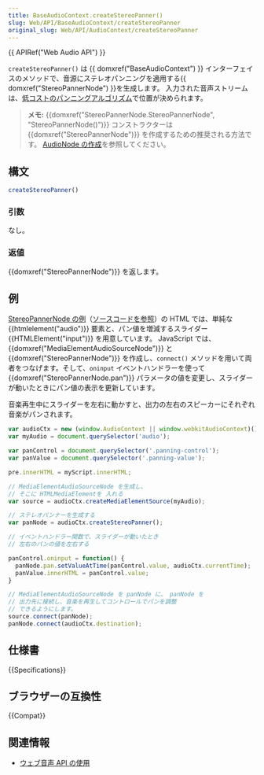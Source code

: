 ```yaml
---
title: BaseAudioContext.createStereoPanner()
slug: Web/API/BaseAudioContext/createStereoPanner
original_slug: Web/API/AudioContext/createStereoPanner
---
```

{{ APIRef("Web Audio API") }}

`createStereoPanner()` は {{ domxref("BaseAudioContext") }} インターフェイスのメソッドで、音源にステレオパンニングを適用する{{ domxref("StereoPannerNode") }}を生成します。
入力された音声ストリームは、[低コストのパンニングアルゴリズム](https://webaudio.github.io/web-audio-api/#stereopanner-algorithm)で位置が決められます。

> **メモ:** {{domxref("StereoPannerNode.StereoPannerNode", "StereoPannerNode()")}} コンストラクターは {{domxref("StereoPannerNode")}} を作成するための推奨される方法です。 [AudioNode の作成](/ja/docs/Web/API/AudioNode#creating_an_audionode)を参照してください。

## 構文

```js
createStereoPanner()
```

### 引数

なし。

### 返値

{{domxref("StereoPannerNode")}} を返します。

## 例

[StereoPannerNode の例](https://mdn.github.io/webaudio-examples/stereo-panner-node/)（[ソースコードを参照](https://github.com/mdn/webaudio-examples/tree/master/stereo-panner-node)）の HTML では、単純な {{htmlelement("audio")}} 要素と、パン値を増減するスライダー {{HTMLElement("input")}} を用意しています。 JavaScript では、{{domxref("MediaElementAudioSourceNode")}} と {{domxref("StereoPannerNode")}} を作成し、`connect()` メソッドを用いて両者をつなげます。そして、`oninput` イベントハンドラーを使って {{domxref("StereoPannerNode.pan")}} パラメータの値を変更し、スライダーが動いたときにパン値の表示を更新しています。

音楽再生中にスライダーを左右に動かすと、出力の左右のスピーカーにそれぞれ音楽がパンされます。

```js
var audioCtx = new (window.AudioContext || window.webkitAudioContext)();
var myAudio = document.querySelector('audio');

var panControl = document.querySelector('.panning-control');
var panValue = document.querySelector('.panning-value');

pre.innerHTML = myScript.innerHTML;

// MediaElementAudioSourceNode を生成し、
// そこに HTMLMediaElementを 入れる
var source = audioCtx.createMediaElementSource(myAudio);

// ステレオパンナーを生成する
var panNode = audioCtx.createStereoPanner();

// イベントハンドラー関数で、スライダーが動いたとき
// 左右のパンの値を左右する

panControl.oninput = function() {
  panNode.pan.setValueAtTime(panControl.value, audioCtx.currentTime);
  panValue.innerHTML = panControl.value;
}

// MediaElementAudioSourceNode を panNode に、 panNode を
// 出力先に接続し、音楽を再生してコントロールでパンを調整
// できるようにします。
source.connect(panNode);
panNode.connect(audioCtx.destination);
```

## 仕様書

{{Specifications}}

## ブラウザーの互換性

{{Compat}}

## 関連情報

- [ウェブ音声 API の使用](/ja/docs/Web/API/Web_Audio_API/Using_Web_Audio_API)
